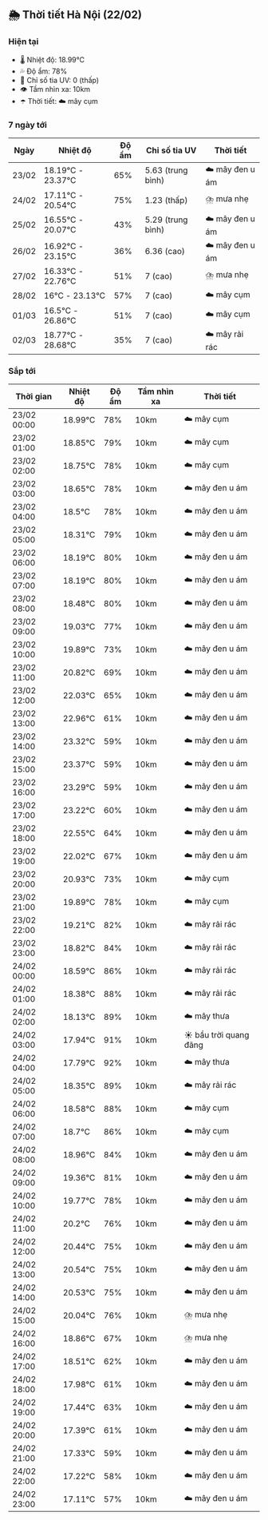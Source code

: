 ## 🌦️ Thời tiết Hà Nội (22/02)

### Hiện tại

- 🌡️ Nhiệt độ: 18.99℃
- 💦 Độ ẩm: 78%
- 🌟 Chỉ số tia UV: 0 (thấp)
- 👁️ Tầm nhìn xa: 10km
- ☂️ Thời tiết: ☁️ mây cụm

### 7 ngày tới

| Ngày | Nhiệt độ | Độ ẩm | Chỉ số tia UV | Thời tiết |
| --- | --- | --- | --- | --- |
| 23/02 | 18.19℃ - 23.37℃ | 65% | 5.63 (trung bình) | ☁️ mây đen u ám |
| 24/02 | 17.11℃ - 20.54℃ | 75% | 1.23 (thấp) | ⛈️ mưa nhẹ |
| 25/02 | 16.55℃ - 20.07℃ | 43% | 5.29 (trung bình) | ☁️ mây đen u ám |
| 26/02 | 16.92℃ - 23.15℃ | 36% | 6.36 (cao) | ☁️ mây đen u ám |
| 27/02 | 16.33℃ - 22.76℃ | 51% | 7 (cao) | ⛈️ mưa nhẹ |
| 28/02 | 16℃ - 23.13℃ | 57% | 7 (cao) | ☁️ mây cụm |
| 01/03 | 16.5℃ - 26.86℃ | 51% | 7 (cao) | ☁️ mây cụm |
| 02/03 | 18.77℃ - 28.68℃ | 35% | 7 (cao) | ☁️ mây rải rác |

### Sắp tới

| Thời gian | Nhiệt độ | Độ ẩm | Tầm nhìn xa | Thời tiết |
| --- | --- | --- | --- | --- |
| 23/02 00:00 | 18.99℃ | 78% | 10km | ☁️ mây cụm |
| 23/02 01:00 | 18.85℃ | 79% | 10km | ☁️ mây cụm |
| 23/02 02:00 | 18.75℃ | 78% | 10km | ☁️ mây cụm |
| 23/02 03:00 | 18.65℃ | 78% | 10km | ☁️ mây đen u ám |
| 23/02 04:00 | 18.5℃ | 78% | 10km | ☁️ mây đen u ám |
| 23/02 05:00 | 18.31℃ | 79% | 10km | ☁️ mây đen u ám |
| 23/02 06:00 | 18.19℃ | 80% | 10km | ☁️ mây đen u ám |
| 23/02 07:00 | 18.19℃ | 80% | 10km | ☁️ mây đen u ám |
| 23/02 08:00 | 18.48℃ | 80% | 10km | ☁️ mây đen u ám |
| 23/02 09:00 | 19.03℃ | 77% | 10km | ☁️ mây đen u ám |
| 23/02 10:00 | 19.89℃ | 73% | 10km | ☁️ mây đen u ám |
| 23/02 11:00 | 20.82℃ | 69% | 10km | ☁️ mây đen u ám |
| 23/02 12:00 | 22.03℃ | 65% | 10km | ☁️ mây đen u ám |
| 23/02 13:00 | 22.96℃ | 61% | 10km | ☁️ mây đen u ám |
| 23/02 14:00 | 23.32℃ | 59% | 10km | ☁️ mây đen u ám |
| 23/02 15:00 | 23.37℃ | 59% | 10km | ☁️ mây đen u ám |
| 23/02 16:00 | 23.29℃ | 59% | 10km | ☁️ mây đen u ám |
| 23/02 17:00 | 23.22℃ | 60% | 10km | ☁️ mây đen u ám |
| 23/02 18:00 | 22.55℃ | 64% | 10km | ☁️ mây đen u ám |
| 23/02 19:00 | 22.02℃ | 67% | 10km | ☁️ mây đen u ám |
| 23/02 20:00 | 20.93℃ | 73% | 10km | ☁️ mây cụm |
| 23/02 21:00 | 19.89℃ | 78% | 10km | ☁️ mây cụm |
| 23/02 22:00 | 19.21℃ | 82% | 10km | ☁️ mây rải rác |
| 23/02 23:00 | 18.82℃ | 84% | 10km | ☁️ mây rải rác |
| 24/02 00:00 | 18.59℃ | 86% | 10km | ☁️ mây rải rác |
| 24/02 01:00 | 18.38℃ | 88% | 10km | ☁️ mây rải rác |
| 24/02 02:00 | 18.13℃ | 89% | 10km | ☁️ mây thưa |
| 24/02 03:00 | 17.94℃ | 91% | 10km | ☀️ bầu trời quang đãng |
| 24/02 04:00 | 17.79℃ | 92% | 10km | ☁️ mây thưa |
| 24/02 05:00 | 18.35℃ | 89% | 10km | ☁️ mây rải rác |
| 24/02 06:00 | 18.58℃ | 88% | 10km | ☁️ mây cụm |
| 24/02 07:00 | 18.7℃ | 86% | 10km | ☁️ mây cụm |
| 24/02 08:00 | 18.96℃ | 84% | 10km | ☁️ mây đen u ám |
| 24/02 09:00 | 19.36℃ | 81% | 10km | ☁️ mây đen u ám |
| 24/02 10:00 | 19.77℃ | 78% | 10km | ☁️ mây đen u ám |
| 24/02 11:00 | 20.2℃ | 76% | 10km | ☁️ mây đen u ám |
| 24/02 12:00 | 20.44℃ | 75% | 10km | ☁️ mây đen u ám |
| 24/02 13:00 | 20.54℃ | 75% | 10km | ☁️ mây đen u ám |
| 24/02 14:00 | 20.53℃ | 75% | 10km | ☁️ mây đen u ám |
| 24/02 15:00 | 20.04℃ | 76% | 10km | ⛈️ mưa nhẹ |
| 24/02 16:00 | 18.86℃ | 67% | 10km | ⛈️ mưa nhẹ |
| 24/02 17:00 | 18.51℃ | 62% | 10km | ☁️ mây đen u ám |
| 24/02 18:00 | 17.98℃ | 61% | 10km | ☁️ mây đen u ám |
| 24/02 19:00 | 17.44℃ | 63% | 10km | ☁️ mây đen u ám |
| 24/02 20:00 | 17.39℃ | 61% | 10km | ☁️ mây đen u ám |
| 24/02 21:00 | 17.33℃ | 59% | 10km | ☁️ mây đen u ám |
| 24/02 22:00 | 17.22℃ | 58% | 10km | ☁️ mây đen u ám |
| 24/02 23:00 | 17.11℃ | 57% | 10km | ☁️ mây đen u ám |
